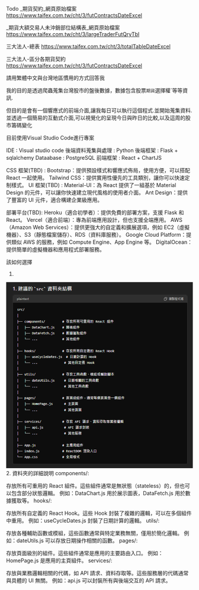 Todo
_期貨契約_網頁原始檔案
https://www.taifex.com.tw/cht/3/futContractsDateExcel

_期貨大額交易人未沖銷部位結構表_網頁原始檔案
https://www.taifex.com.tw/cht/3/largeTraderFutQryTbl

三大法人-總表
https://www.taifex.com.tw/cht/3/totalTableDateExcel

三大法人-區分各期貨契約
https://www.taifex.com.tw/cht/3/futContractsDateExcel

請用繁體中文與台灣地區慣用的方式回答我

我的目的是透過爬蟲蒐集台灣股市的盤後數據，數據包含股票`期貨`選擇權`等等資訊.

但目的是會有一個響應式的前端介面,讓我每日可以執行這個程式.並開始蒐集資料.並透過一個簡易的互動式介面,可以視覺化的呈現今日與昨日的比較,以及這周的股市籌碼變化

目前使用Visual Studio Code進行專案

IDE : Visual studio code
後端資料蒐集與處理 : Python
後端框架 : Flask + sqlalchemy
Dataabase : PostgreSQL
前端框架 : React + ChartJS


CSS 框架(TBD) :
Bootstrap：提供預設樣式和響應式佈局，使用方便，可以搭配 React 一起使用。
Tailwind CSS：提供實用性優先的工具類別，讓你可以快速定制樣式。
UI 框架(TBD) :
Material-UI：為 React 提供了一組基於 Material Design 的元件，可以讓你快速建立現代風格的使用者介面。
Ant Design：提供了豐富的 UI 元件，適合構建企業級應用。

部署平台(TBD):
Heroku（適合初學者）：提供免費的部署方案，支援 Flask 和 React。
Vercel（適合前端）：專為前端應用設計，但也支援全端應用。
AWS（Amazon Web Services）：提供更強大的自定義和擴展選項，例如 EC2（虛擬機器）、S3（靜態檔案儲存）、RDS（資料庫服務）。
Google Cloud Platform：提供類似 AWS 的服務，例如 Compute Engine、App Engine 等。
DigitalOcean：提供簡單的虛擬機器和應用程式部署服務。

該如何選擇



1.
![alt text](image.png)
2. 資料夾的詳細說明
components/:

存放所有可重用的 React 組件。這些組件通常是無狀態（stateless）的，但也可以包含部分狀態邏輯。
例如：DataChart.js 用於展示圖表，DataFetch.js 用於數據獲取等。
hooks/:

存放所有自定義的 React Hook。這些 Hook 封裝了複雜的邏輯，可以在多個組件中重用。
例如：useCycleDates.js 封裝了日期計算的邏輯。
utils/:

存放各種輔助函數或模組，這些函數通常與特定業務無關，僅用於簡化邏輯。
例如：dateUtils.js 可以存放日期操作相關的函數。
pages/:

存放頁面級別的組件。這些組件通常是應用的主要路由入口。
例如：HomePage.js 是應用的主頁組件。
services/:

存放與業務邏輯相關的代碼，如 API 請求、資料存取等。這些服務層的代碼通常與具體的 UI 無關。
例如：api.js 可以封裝所有與後端交互的 API 請求。